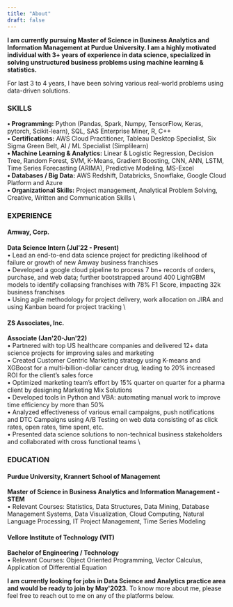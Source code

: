 ```yaml
---
title: "About"
draft: false
---
```

**I am currently pursuing Master of Science in Business Analytics and Information Management at Purdue University. I am a highly motivated individual with 3+ years of experience in data science, specialized in solving unstructured business problems using machine learning & statistics.** 

For last 3 to 4 years, I have been solving various real-world problems using data-driven solutions.

### SKILLS
**•	Programming:** Python (Pandas, Spark, Numpy, TensorFlow, Keras, pytorch, Scikit-learn), SQL, SAS Enterprise Miner, R, C++ \
**•	Certifications:** AWS Cloud Practitioner, Tableau Desktop Specialist, Six Sigma Green Belt, AI / ML Specialist (Simplilearn) \
**•	Machine Learning & Analytics:** Linear & Logistic Regression, Decision Tree, Random Forest, SVM, K-Means, Gradient Boosting, CNN, ANN, LSTM, Time Series Forecasting (ARIMA), Predictive Modeling, MS-Excel \
**•	Databases / Big Data:** AWS Redshift, Databricks, Snowflake, Google Cloud Platform and Azure \
**•	Organizational Skills:** Project management, Analytical Problem Solving, Creative, Written and Communication Skills \


### EXPERIENCE 
#### Amway, Corp. 
**Data Science Intern (Jul'22 - Present)** \
•	Lead an end-to-end data science project for predicting likelihood of failure or growth of new Amway business franchises \
•	Developed a google cloud pipeline to process 7 bn+ records of orders, purchase, and web data; further bootstrapped around 400 LightGBM models to identify collapsing franchises with 78% F1 Score, impacting 32k business franchises \
•	Using agile methodology for project delivery, work allocation on JIRA and using Kanban board for project tracking \

#### ZS Associates, Inc. 
**Associate (Jan'20-Jun'22)** \
•	Partnered with top US healthcare companies and delivered 12+ data science projects for improving sales and marketing \
•	Created Customer Centric Marketing strategy using K-means and XGBoost for a multi-billion-dollar cancer drug, leading to 20% increased ROI for the client’s sales force \
•	Optimized marketing team’s effort by 15% quarter on quarter for a pharma client by designing Marketing Mix Solutions \
•	Developed tools in Python and VBA: automating manual work to improve time efficiency by more than 50% \
•	Analyzed effectiveness of various email campaigns, push notifications and DTC Campaigns using A/B Testing on web data consisting of as click rates, open rates, time spent, etc. \
•	Presented data science solutions to non-technical business stakeholders and collaborated with cross functional teams \


### EDUCATION 
#### Purdue University, Krannert School of Management
**Master of Science in Business Analytics and Information Management - STEM** \
•	Relevant Courses: Statistics, Data Structures, Data Mining, Database Management Systems, Data Visualization, Cloud Computing, Natural Language Processing, IT Project Management, Time Series Modeling

#### Vellore Institute of Technology (VIT)
**Bachelor of Engineering / Technology** \
•	Relevant Courses: Object Oriented Programming, Vector Calculus, Application of Differential Equation


**I am currently looking for jobs in Data Science and Analytics practice area and would be ready to join by May'2023.** To know more about me, please feel free to reach out to me on any of the platforms below.
